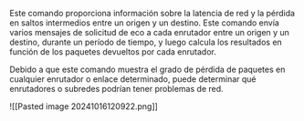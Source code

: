 Este comando proporciona información sobre la latencia de red y la pérdida en saltos intermedios entre un origen y un destino. Este comando envía varios mensajes de solicitud de eco a cada enrutador entre un origen y un destino, durante un período de tiempo, y luego calcula los resultados en función de los paquetes devueltos por cada enrutador.

Debido a que este comando muestra el grado de pérdida de paquetes en cualquier enrutador o enlace determinado, puede determinar qué enrutadores o subredes podrían tener problemas de red.

![[Pasted image 20241016120922.png]]
